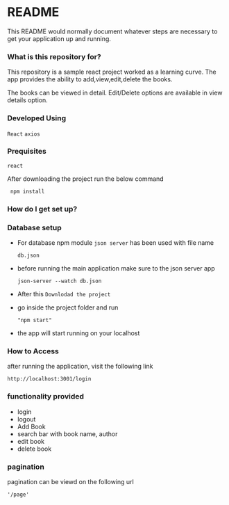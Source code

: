 # README #

This README would normally document whatever steps are necessary to get your application up and running.

### What is this repository for? ###
This repository is a sample react project worked as a learning curve. The app provides the ability to add,view,edit,delete the books.

The books can be viewed in detail. Edit/Delete options are available in view details option.

### Developed Using

```React```
```axios```

### Prequisites

```react```

 After downloading the project run the below command

     npm install

### How do I get set up? ###

### Database setup
* For database npm module ```json server``` has been used with file name 

      db.json
* before running the main application make sure to the json server app

      json-server --watch db.json

* After this ```Downlodad the project```

* go inside the project folder and run 

      "npm start"
* the app will start running on your localhost


### How to Access ###
after running the application, visit the following link

    http://localhost:3001/login

### functionality provided ###
* login
* logout
* Add Book
* search bar with book name, author 
* edit book
* delete book

### pagination ###
pagination can be viewd on the following url

    '/page'



